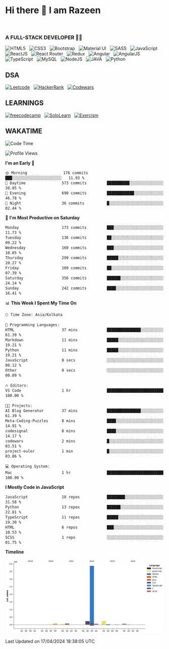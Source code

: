 # Hi there 👋 I am Razeen
<br>

### A FULL-STACK DEVELOPER 👩‍💻

![HTML5](https://img.shields.io/badge/HTML5-E34F26?style=for-the-badge&logo=html5&logoColor=white)&nbsp;&nbsp;
![CSS3](https://img.shields.io/badge/CSS3-1572B6?style=for-the-badge&logo=css3&logoColor=white)&nbsp;&nbsp;
![Bootstrap](https://img.shields.io/badge/Bootstrap-563D7C?style=for-the-badge&logo=bootstrap&logoColor=white)&nbsp;&nbsp;
![Material UI](https://img.shields.io/badge/Material--UI-0081CB?style=for-the-badge&logo=material-ui&logoColor=white)&nbsp;&nbsp;
![SASS](https://img.shields.io/badge/Sass-CC6699?style=for-the-badge&logo=sass&logoColor=white)&nbsp;&nbsp;
![JavaScript](https://img.shields.io/badge/JavaScript-F7DF1E?style=for-the-badge&logo=javascript&logoColor=black)&nbsp;&nbsp;
![ReactJS](https://img.shields.io/badge/React-20232A?style=for-the-badge&logo=react&logoColor=61DAFB)&nbsp;&nbsp;
![React Router](https://img.shields.io/badge/React_Router-CA4245?style=for-the-badge&logo=react-router&logoColor=white)&nbsp;&nbsp;
![Redux](https://img.shields.io/badge/Redux-593D88?style=for-the-badge&logo=redux&logoColor=white)&nbsp;&nbsp;
![Angular](https://img.shields.io/badge/Angular-DD0031?style=for-the-badge&logo=angular&logoColor=white)&nbsp;&nbsp;
![AngularJS](https://img.shields.io/badge/AngularJS-E23237?style=for-the-badge&logo=angularjs&logoColor=white)&nbsp;&nbsp;
![TypeScript](https://img.shields.io/badge/TypeScript-007ACC?style=for-the-badge&logo=typescript&logoColor=white)&nbsp;&nbsp;
![MySQL](https://img.shields.io/badge/MySQL-00000F?style=for-the-badge&logo=mysql&logoColor=white)&nbsp;&nbsp;
![NodeJS](https://img.shields.io/badge/Node.js-43853D?style=for-the-badge&logo=node.js&logoColor=white)&nbsp;&nbsp;
![JAVA](https://img.shields.io/badge/Java-ED8B00?style=for-the-badge&logo=openjdk&logoColor=white)&nbsp;&nbsp;
![Python](https://img.shields.io/badge/Python-14354C?style=for-the-badge&logo=python&logoColor=white)


## DSA

[![Leetcode](https://img.shields.io/badge/-LeetCode-FFA116?style=for-the-badge&logo=LeetCode&logoColor=black)](https://leetcode.com/razeenshaikh/)&nbsp;&nbsp;
[![HackerRank](https://img.shields.io/badge/-Hackerrank-2EC866?style=for-the-badge&logo=HackerRank&logoColor=white)](https://www.hackerrank.com/profile/razeen_m_shaikh)&nbsp;&nbsp;
[![Codewars](https://img.shields.io/badge/Codewars-B1361E?style=for-the-badge&logo=Codewars&logoColor=white)](https://www.codewars.com/users/razeen_shaikh)

## LEARNINGS

[![freecodecamp](https://img.shields.io/badge/freecodecamp-27273D?style=for-the-badge&logo=freecodecamp&logoColor=white)](https://www.freecodecamp.org/razeen)&nbsp;&nbsp;
[![SoloLearn](https://img.shields.io/badge/-Sololearn-3a464b?style=for-the-badge&logo=Sololearn&logoColor=white)](https://www.sololearn.com/en/profile/30940776)&nbsp;&nbsp;
[![Exercism](https://img.shields.io/badge/Exercism-009CAB?style=for-the-badge&logo=exercism&logoColor=white)](https://exercism.org/profiles/Razeen-Shaikh)

## WAKATIME

<!--START_SECTION:waka-->
![Code Time](http://img.shields.io/badge/Code%20Time-232%20hrs%204%20mins-blue)

![Profile Views](http://img.shields.io/badge/Profile%20Views-138-blue)

**I'm an Early 🐤** 

```text
🌞 Morning                176 commits         ███░░░░░░░░░░░░░░░░░░░░░░   11.93 % 
🌆 Daytime                573 commits         ██████████░░░░░░░░░░░░░░░   38.85 % 
🌃 Evening                690 commits         ████████████░░░░░░░░░░░░░   46.78 % 
🌙 Night                  36 commits          █░░░░░░░░░░░░░░░░░░░░░░░░   02.44 % 
```
📅 **I'm Most Productive on Saturday** 

```text
Monday                   173 commits         ███░░░░░░░░░░░░░░░░░░░░░░   11.73 % 
Tuesday                  136 commits         ██░░░░░░░░░░░░░░░░░░░░░░░   09.22 % 
Wednesday                160 commits         ███░░░░░░░░░░░░░░░░░░░░░░   10.85 % 
Thursday                 299 commits         █████░░░░░░░░░░░░░░░░░░░░   20.27 % 
Friday                   109 commits         ██░░░░░░░░░░░░░░░░░░░░░░░   07.39 % 
Saturday                 356 commits         ██████░░░░░░░░░░░░░░░░░░░   24.14 % 
Sunday                   242 commits         ████░░░░░░░░░░░░░░░░░░░░░   16.41 % 
```


📊 **This Week I Spent My Time On** 

```text
🕑︎ Time Zone: Asia/Kolkata

💬 Programming Languages: 
HTML                     37 mins             ███████████████░░░░░░░░░░   61.39 % 
Markdown                 11 mins             █████░░░░░░░░░░░░░░░░░░░░   19.21 % 
Python                   11 mins             █████░░░░░░░░░░░░░░░░░░░░   19.21 % 
JavaScript               0 secs              ░░░░░░░░░░░░░░░░░░░░░░░░░   00.12 % 
Other                    0 secs              ░░░░░░░░░░░░░░░░░░░░░░░░░   00.09 % 

🔥 Editors: 
VS Code                  1 hr                █████████████████████████   100.00 % 

🐱‍💻 Projects: 
AI Blog Generator        37 mins             ███████████████░░░░░░░░░░   61.39 % 
Meta-Coding-Puzzles      8 mins              ████░░░░░░░░░░░░░░░░░░░░░   14.91 % 
codesignal               8 mins              ████░░░░░░░░░░░░░░░░░░░░░   14.17 % 
codewars                 2 mins              █░░░░░░░░░░░░░░░░░░░░░░░░   03.51 % 
project-euler            1 min               █░░░░░░░░░░░░░░░░░░░░░░░░   03.06 % 

💻 Operating System: 
Mac                      1 hr                █████████████████████████   100.00 % 
```

**I Mostly Code in JavaScript** 

```text
JavaScript               18 repos            ████████░░░░░░░░░░░░░░░░░   31.58 % 
Python                   13 repos            ██████░░░░░░░░░░░░░░░░░░░   22.81 % 
TypeScript               11 repos            █████░░░░░░░░░░░░░░░░░░░░   19.30 % 
HTML                     6 repos             ███░░░░░░░░░░░░░░░░░░░░░░   10.53 % 
SCSS                     1 repo              ░░░░░░░░░░░░░░░░░░░░░░░░░   01.75 % 
```



**Timeline**

![Lines of Code chart](https://raw.githubusercontent.com/Razeen-Shaikh/Razeen-Shaikh/master/assets/bar_graph.png)


 Last Updated on 17/04/2024 18:38:05 UTC
<!--END_SECTION:waka-->
